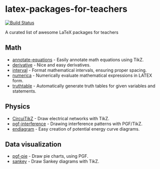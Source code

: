 # latex-packages-for-teachers

[![Build Status](https://app.travis-ci.com/maphy-psd/latex-packages-for-teachers.svg?branch=main)](https://app.travis-ci.com/maphy-psd/latex-packages-for-teachers)

A curated list of awesome LaTeX packages for teachers


## Math
-   [annotate-equations](https://www.ctan.org/pkg/annotate-equations) - Easily annotate math equations using TikZ.
-   [derivative](https://www.ctan.org/pkg/derivative) - Nice and easy derivatives.
-   [interval](https://ctan.org/pkg/interval) - Format mathematical intervals, ensuring proper spacing.
-   [numerica](https://www.ctan.org/pkg/numerica) - Numerically evaluate mathematical expressions in LATEX form.
-   [truthtable](https://www.ctan.org/pkg/truthtable) - Automatically generate truth tables for given variables and statements.


## Physics
-   [CircuiTikZ](https://www.ctan.org/pkg/circuitikz) - Draw electrical networks with TikZ.
-   [pgf-interference](https://www.ctan.org/pkg/pgf-interference) - Drawing interference patterns with PGF/TikZ.
-   [endiagram](https://www.ctan.org/pkg/endiagram) - Easy creation of potential energy curve diagrams.

## Data visualization
-   [pgf-pie](https://www.ctan.org/pkg/pgf-pie) - Draw pie charts, using PGF.
-   [sankey](https://www.ctan.org/pkg/sankey) - Draw Sankey diagrams with TikZ.
